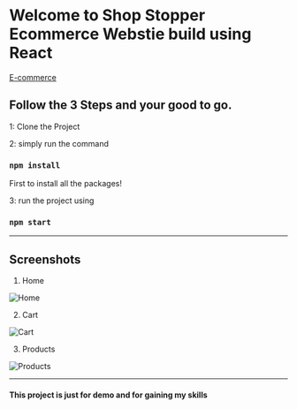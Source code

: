 # Welcome to Shop Stopper Ecommerce Webstie build using React
  [E-commerce](https://shopstopper.vercel.app/)

## Follow the 3 Steps and your good to go. 

1: Clone the Project 

2: simply run the command 
   ### `npm install` 
   First to install all the packages!
 

   
3: run the project using 
   ### `npm start`
   
   ---

## Screenshots

1. Home
   
  ![Home](https://iili.io/2DCJYYP.md.png)

2. Cart

  ![Cart](https://iili.io/2DC3Ya2.md.png)

3. Products

  ![Products](https://iili.io/2DCq9cv.md.png)

---

#### This project is just for demo and for gaining my skills
